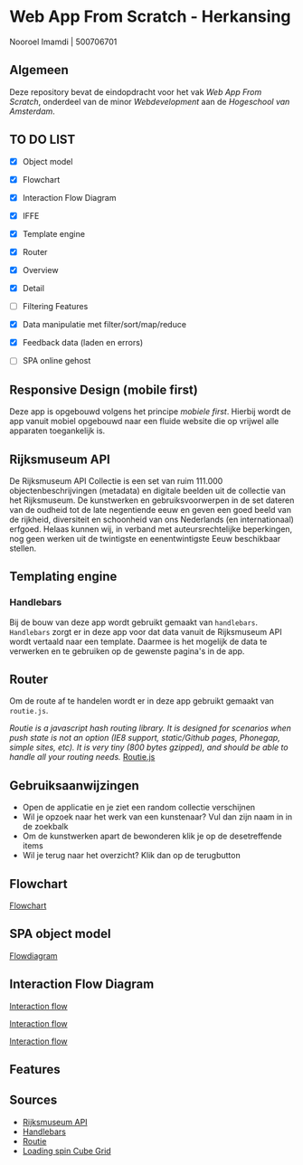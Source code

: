 # Web App From Scratch - Herkansing

Nooroel Imamdi | 500706701

## Algemeen
Deze repository bevat de eindopdracht voor het vak *Web App From Scratch*, onderdeel van de minor *Webdevelopment* aan de *Hogeschool van Amsterdam*.

## TO DO LIST
- [x] Object model
- [x] Flowchart
- [x] Interaction Flow Diagram
- [x] IFFE
- [x] Template engine
- [x] Router
- [x] Overview
- [x] Detail
- [ ] Filtering Features
- [x] Data manipulatie met filter/sort/map/reduce
- [x] Feedback data (laden en errors)
- [ ] SPA online gehost


## Responsive Design (mobile first)
Deze app is opgebouwd volgens het principe *mobiele first*. Hierbij wordt de app vanuit mobiel opgebouwd naar een fluide website die op vrijwel alle apparaten toegankelijk is.

## Rijksmuseum API
De Rijksmuseum API Collectie is een set van ruim 111.000 objectenbeschrijvingen (metadata) en digitale beelden uit de collectie van het Rijksmuseum. De kunstwerken en gebruiksvoorwerpen in de set dateren van de oudheid tot de late negentiende eeuw en geven een goed beeld van de rijkheid, diversiteit en schoonheid van ons Nederlands (en internationaal) erfgoed. Helaas kunnen wij, in verband met auteursrechtelijke beperkingen, nog geen werken uit de twintigste en eenentwintigste Eeuw beschikbaar stellen.

## Templating engine
### Handlebars
Bij de bouw van deze app wordt gebruikt gemaakt van ```handlebars```. ```Handlebars``` zorgt er in deze app voor dat data vanuit de Rijksmuseum API wordt vertaald naar een template. Daarmee is het mogelijk de data te verwerken en te gebruiken op de gewenste pagina's in de app.

## Router
Om de route af te handelen wordt er in deze app gebruikt gemaakt van ```routie.js```.

*Routie is a javascript hash routing library. It is designed for scenarios when push state is not an option (IE8 support, static/Github pages, Phonegap, simple sites, etc). It is very tiny (800 bytes gzipped), and should be able to handle all your routing needs.*
[Routie.js](http://projects.jga.me/routie/)

## Gebruiksaanwijzingen
- Open de applicatie en je ziet een random collectie verschijnen
- Wil je opzoek naar het werk van een kunstenaar? Vul dan zijn naam in in de zoekbalk
- Om de kunstwerken apart de bewonderen klik je op de desetreffende items
- Wil je terug naar het overzicht? Klik dan op de terugbutton

## Flowchart
[Flowchart](https://github.com/nooroel-imamdi/web-app-from-scratch-her/blob/master/docs/flowchart.png?raw=true)

## SPA object model
[Flowdiagram](https://github.com/nooroel-imamdi/web-app-from-scratch-her/blob/master/docs/flowdiagram.png?raw=true)

## Interaction Flow Diagram
[Interaction flow](https://github.com/nooroel-imamdi/web-app-from-scratch-her/blob/master/docs/user_opens_spa.png?raw=true)

[Interaction flow](https://github.com/nooroel-imamdi/web-app-from-scratch-her/blob/master/docs/user_search_form.png?raw=true)

[Interaction flow](https://github.com/nooroel-imamdi/web-app-from-scratch-her/blob/master/docs/user_detail.png?raw=true)

## Features


## Sources
- [Rijksmuseum API](https://www.rijksmuseum.nl/nl/api)
- [Handlebars](http://handlebarsjs.com/)
- [Routie](http://projects.jga.me/routie/)
- [Loading spin Cube Grid](https://github.com/tobiasahlin/SpinKit/blob/master/examples/9-cube-grid.html)

